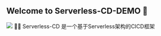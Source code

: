 ## Welcome to Serverless-CD-DEMO 👋

![](https://img.alicdn.com/imgextra/i3/O1CN01BmtHvu1fsu00wWS6e_!!6000000004063-2-tps-1400-238.png)
🙋‍♀️ Serverless-CD 是一个基于Serverless架构的CICD框架

<!--
🌈 Contribution guidelines - how can the community get involved?
👩‍💻 Useful resources - where can the community find your docs? Is there anything else the community should know?
🍿 Fun facts - what does your team eat for breakfast?
🧙 Remember, you can do mighty things with the power of [Markdown](https://docs.github.com/github/writing-on-github/getting-started-with-writing-and-formatting-on-github/basic-writing-and-formatting-syntax)
-->
